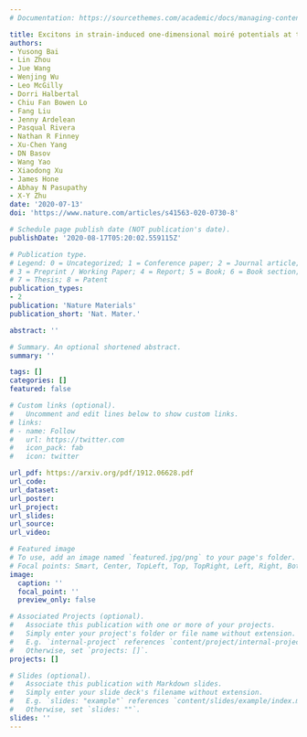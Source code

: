 ```yaml
---
# Documentation: https://sourcethemes.com/academic/docs/managing-content/

title: Excitons in strain-induced one-dimensional moiré potentials at transition metal dichalcogenide heterojunctions
authors:
- Yusong Bai
- Lin Zhou
- Jue Wang
- Wenjing Wu
- Leo McGilly
- Dorri Halbertal
- Chiu Fan Bowen Lo
- Fang Liu
- Jenny Ardelean
- Pasqual Rivera
- Nathan R Finney
- Xu-Chen Yang
- DN Basov
- Wang Yao
- Xiaodong Xu
- James Hone
- Abhay N Pasupathy
- X-Y Zhu
date: '2020-07-13'
doi: 'https://www.nature.com/articles/s41563-020-0730-8'

# Schedule page publish date (NOT publication's date).
publishDate: '2020-08-17T05:20:02.559115Z'

# Publication type.
# Legend: 0 = Uncategorized; 1 = Conference paper; 2 = Journal article;
# 3 = Preprint / Working Paper; 4 = Report; 5 = Book; 6 = Book section;
# 7 = Thesis; 8 = Patent
publication_types:
- 2
publication: 'Nature Materials'
publication_short: 'Nat. Mater.'

abstract: ''

# Summary. An optional shortened abstract.
summary: ''

tags: []
categories: []
featured: false

# Custom links (optional).
#   Uncomment and edit lines below to show custom links.
# links:
# - name: Follow
#   url: https://twitter.com
#   icon_pack: fab
#   icon: twitter

url_pdf: https://arxiv.org/pdf/1912.06628.pdf
url_code:
url_dataset:
url_poster:
url_project:
url_slides:
url_source:
url_video:

# Featured image
# To use, add an image named `featured.jpg/png` to your page's folder. 
# Focal points: Smart, Center, TopLeft, Top, TopRight, Left, Right, BottomLeft, Bottom, BottomRight.
image:
  caption: ''
  focal_point: ''
  preview_only: false

# Associated Projects (optional).
#   Associate this publication with one or more of your projects.
#   Simply enter your project's folder or file name without extension.
#   E.g. `internal-project` references `content/project/internal-project/index.md`.
#   Otherwise, set `projects: []`.
projects: []

# Slides (optional).
#   Associate this publication with Markdown slides.
#   Simply enter your slide deck's filename without extension.
#   E.g. `slides: "example"` references `content/slides/example/index.md`.
#   Otherwise, set `slides: ""`.
slides: ''
---
```

